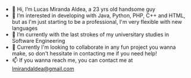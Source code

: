 - 👋 Hi, I’m Lucas Miranda Aldea, a 23 yrs old handsome guy
- 👀 I’m interested in developing with Java, Python, PHP, C++ and HTML, but as I'm just starting to be a professional, I'm very flexible with new languages
- 🌱 I’m currently with the last strokes of my universitary studies in Software Engineering
- 💞️ Currently I'm looking to collaborate in any fun project you wanna make, so don't hessitate in contacting me if you need help!
- 📫 If you wanna reach me, you can contact me at lmirandaldea@gmail.com

<!---
LucasMirandaAldea/LucasMirandaAldea is a ✨ special ✨ repository because its `README.md` (this file) appears on your GitHub profile.
You can click the Preview link to take a look at your changes.
--->
